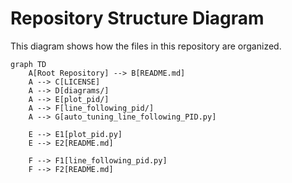 # Repository Structure Diagram

This diagram shows how the files in this repository are organized.

```mermaid
graph TD
    A[Root Repository] --> B[README.md]
    A --> C[LICENSE]
    A --> D[diagrams/]
    A --> E[plot_pid/]
    A --> F[line_following_pid/]
    A --> G[auto_tuning_line_following_PID.py]

    E --> E1[plot_pid.py]
    E --> E2[README.md]

    F --> F1[line_following_pid.py]
    F --> F2[README.md]
```
